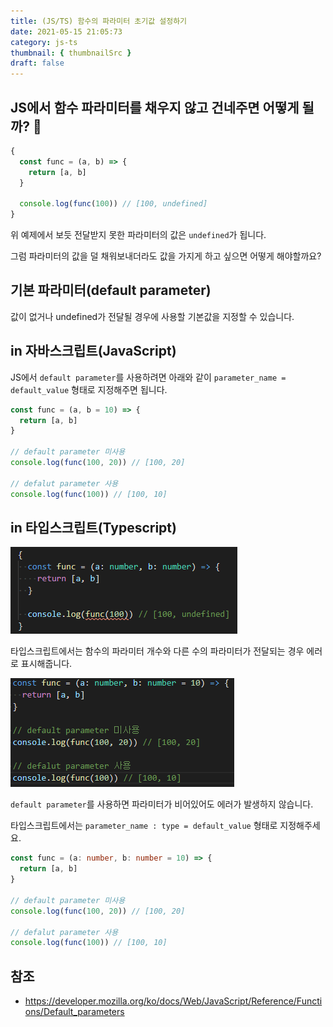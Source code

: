 ```yaml
---
title: (JS/TS) 함수의 파라미터 초기값 설정하기
date: 2021-05-15 21:05:73
category: js-ts
thumbnail: { thumbnailSrc }
draft: false
---
```


## JS에서 함수 파라미터를 채우지 않고 건네주면 어떻게 될까? 🤔

```js
{
  const func = (a, b) => {
    return [a, b]
  }

  console.log(func(100)) // [100, undefined]
}
```

위 예제에서 보듯 전달받지 못한 파라미터의 값은 `undefined`가 됩니다.

그럼 파라미터의 값을 덜 채워보내더라도 값을 가지게 하고 싶으면 어떻게 해야할까요?

## 기본 파라미터(default parameter)

값이 없거나 undefined가 전달될 경우에 사용할 기본값을 지정할 수 있습니다.

## in 자바스크립트(JavaScript)

JS에서 `default parameter`를 사용하려면 아래와 같이 `parameter_name = default_value` 형태로 지정해주면 됩니다.

```js
const func = (a, b = 10) => {
  return [a, b]
}

// default parameter 미사용
console.log(func(100, 20)) // [100, 20]

// defalut parameter 사용
console.log(func(100)) // [100, 10]
```

## in 타입스크립트(Typescript)

![picture 1](images/2021-05-15/2200.png)

타입스크립트에서는 함수의 파라미터 개수와 다른 수의 파라미터가 전달되는 경우 에러로 표시해줍니다.

![picture 2](images/2021-05-15/2201.png)

`default parameter`를 사용하면 파라미터가 비어있어도 에러가 발생하지 않습니다.

타입스크립트에서는 `parameter_name : type = default_value` 형태로 지정해주세요.

```ts
const func = (a: number, b: number = 10) => {
  return [a, b]
}

// default parameter 미사용
console.log(func(100, 20)) // [100, 20]

// defalut parameter 사용
console.log(func(100)) // [100, 10]
```

## 참조

- <https://developer.mozilla.org/ko/docs/Web/JavaScript/Reference/Functions/Default_parameters>
